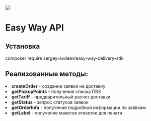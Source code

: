 ![](https://github.com/sergeiavdeev/EasyWayAPI/raw/master/ew-logo.png)
# Easy Way API

## Установка
composer require sergey-avdeev/easy-way-delivery-sdk

## Реализованные методы:

<li><strong>createOrder</strong>     - создание заявки на доставку
<li><strong>getPickupPoints</strong> - получение списка ПВЗ
<li><strong>getTariff</strong>       - предварительный расчет доставки
<li><strong>getStatus</strong>       - запрос статусов заявок
<li><strong>getOrderInfo</strong>    - получение подробной информации по заявкам
<li><strong>getLabel</strong>        - получение макетов этикеток для печати
